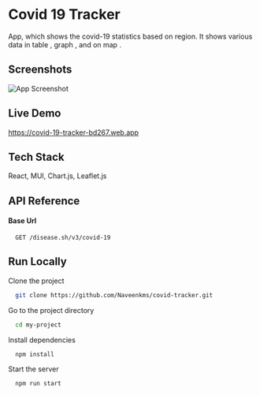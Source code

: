 
# Covid 19 Tracker

App, which shows the covid-19 statistics based on region. It shows various data in table , graph , and on map . 


## Screenshots

![App Screenshot](https://naveenkms.github.io/my-portfolio/assets/project-img/COVID-19-TRACKER.png)


## Live Demo

https://covid-19-tracker-bd267.web.app


## Tech Stack

 React, MUI, Chart.js, Leaflet.js



## API Reference

#### Base Url

```http
  GET /disease.sh/v3/covid-19
```



## Run Locally

Clone the project

```bash
  git clone https://github.com/Naveenkms/covid-tracker.git
```

Go to the project directory

```bash
  cd my-project
```

Install dependencies

```bash
  npm install
```

Start the server

```bash
  npm run start
```

